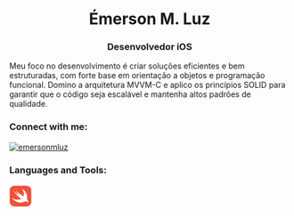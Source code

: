 <h1 align="center">Émerson M. Luz</h1>
<h3 align="center">Desenvolvedor iOS</h3>

Meu foco no desenvolvimento é criar soluções eficientes e bem estruturadas, com forte base em orientação a objetos e programação funcional. Domino a arquitetura MVVM-C e aplico os princípios SOLID para garantir que o código seja escalável e mantenha altos padrões de qualidade.

<h3 align="left">Connect with me:</h3>
<p align="left">
<a href="https://linkedin.com/in/emersonmluz" target="blank"><img align="center" src="https://raw.githubusercontent.com/rahuldkjain/github-profile-readme-generator/master/src/images/icons/Social/linked-in-alt.svg" alt="emersonmluz" height="30" width="40" /></a>
</p>

<h3 align="left">Languages and Tools:</h3>
<p <a href="https://developer.apple.com/swift/" target="_blank" rel="noreferrer"> <img src="https://raw.githubusercontent.com/devicons/devicon/master/icons/swift/swift-original.svg" alt="swift" width="40" height="40"/> </a> </a>
